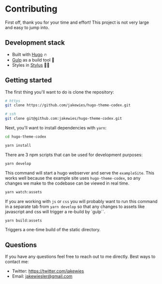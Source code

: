 # Contributing

First off, thank you for your time and effort! This project is not very large and easy to jump into.

## Development stack

- Built with [Hugo](https://gohugo.io/) 🔥
- [Gulp](https://gulpjs.com/) as a build tool 🍹
- Styles in [Stylus](http://stylus-lang.com/) 💅🏻

## Getting started

The first thing you'll want to do is clone the repository:

```bash
# https
git clone https://github.com/jakewies/hugo-theme-codex.git

# ssh
git clone git@github.com:jakewies/hugo-theme-codex.git
```

Next, you'll want to install dependencies with `yarn`:

```bash
cd hugo-theme-codex

yarn install
```

There are 3 npm scripts that can be used for development purposes:

```bash
yarn develop
```

This command will start a hugo webserver and serve the `exampleSite`. This works well because the example site uses `hugo-theme-codex`, so any changes
we make to the codebase can be viewed in real time.

```bash
yarn watch:assets
```

If you are working with `js` or `css` you will probably want to run this command in a separate tab from `yarn develop` so that any changes to assets like javascript and css will trigger a re-build by `gulp``.

```bash
yarn build:assets
```

Triggers a one-time build of the static directory.

## Questions

If you have any questions feel free to reach out to me directly. Best ways to contact me:

- Twitter: https://twitter.com/jakewies
- Email: jakewiesler@gmail.com
